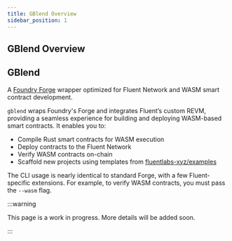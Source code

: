 ```yaml
---
title: GBlend Overview
sidebar_position: 1
---
```


GBlend Overview
---

## GBlend

A [Foundry Forge](https://github.com/fluentlabs-xyz/gblend) wrapper optimized for Fluent Network and WASM smart contract development.

`gblend` wraps Foundry's Forge and integrates Fluent’s custom REVM, providing a seamless experience for building and deploying WASM-based smart contracts. It enables you to:

- Compile Rust smart contracts for WASM execution
- Deploy contracts to the Fluent Network
- Verify WASM contracts on-chain
- Scaffold new projects using templates from [fluentlabs-xyz/examples](https://github.com/fluentlabs-xyz/examples)

The CLI usage is nearly identical to standard Forge, with a few Fluent-specific extensions. For example, to verify WASM contracts, you must pass the `--wasm` flag.

:::warning

This page is a work in progress. More details will be added soon.

:::
